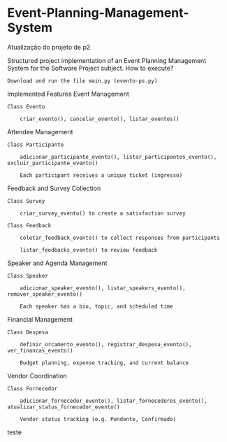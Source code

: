 # Event-Planning-Management-System
Atualização do projeto de p2

Structured project implementation of an Event Planning Management System for the Software Project subject.
How to execute?

    Download and run the file main.py (evento-ps.py)

Implemented Features
 Event Management

    Class Evento

        criar_evento(), cancelar_evento(), listar_eventos()

 Attendee Management

    Class Participante

        adicionar_participante_evento(), listar_participantes_evento(), excluir_participante_evento()

        Each participant receives a unique ticket (ingresso)

 Feedback and Survey Collection

    Class Survey

        criar_survey_evento() to create a satisfaction survey

    Class Feedback

        coletar_feedback_evento() to collect responses from participants

        listar_feedbacks_evento() to review feedback

 Speaker and Agenda Management

    Class Speaker

        adicionar_speaker_evento(), listar_speakers_evento(), remover_speaker_evento()

        Each speaker has a bio, topic, and scheduled time

 Financial Management

    Class Despesa

        definir_orcamento_evento(), registrar_despesa_evento(), ver_financas_evento()

        Budget planning, expense tracking, and current balance

 Vendor Coordination

    Class Fornecedor

        adicionar_fornecedor_evento(), listar_fornecedores_evento(), atualizar_status_fornecedor_evento()

        Vendor status tracking (e.g. Pendente, Confirmado)
teste